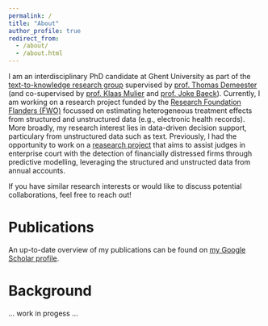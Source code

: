 ```yaml
---
permalink: /
title: "About"
author_profile: true
redirect_from: 
  - /about/
  - /about.html
---
```


I am an interdisciplinary PhD candidate at Ghent University as part of the [text-to-knowledge research group](https://ugentt2k.github.io/) supervised by [prof. Thomas Demeester](https://tdmeeste.github.io/) (and co-supervised by [prof. Klaas Mulier](https://sites.google.com/site/mulierklaas/) and [prof. Joke Baeck](https://research.ugent.be/web/person/joke-baeck-0/nl)). Currently, I am working on a research project funded by the [Research Foundation Flanders (FWO)](https://researchportal.be/nl/project/causale-bayesiaanse-netwerken-en-neurale-netwerken-integreren-om-probabilistisch-te) focussed on estimating heterogeneous treatment effects from structured and unstructured data (e.g., electronic health records). More broadly, my research interest lies in data-driven decision support, particulary from unstructured data such as text. Previously, I had the opportunity to work on a [reasearch project](https://researchportal.be/nl/project/evaluatie-van-ondernemingen-moeilijkheden-door-gebruik-van-machine-learning-ontwikkeling) that aims to assist judges in enterprise court with the detection of financially distressed firms through predictive modelling, leveraging the structured and unstructed data from annual accounts. 

If you have similar research interests or would like to discuss potential collaborations, feel free to reach out!

Publications
======
An up-to-date overview of my publications can be found on [my Google Scholar profile](https://scholar.google.be/citations?user=ce8BmFgAAAAJ&hl=nl).

Background
======
... work in progess ...
